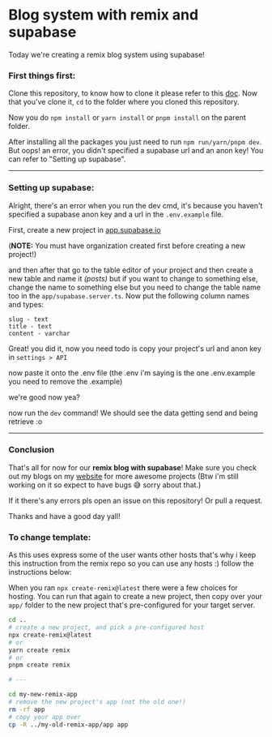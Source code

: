 # Blog system with remix and supabase

Today we're creating a remix blog system using supabase!

### First things first:

Clone this repository, to know how to clone it please refer to this [doc](https://docs.github.com/en/repositories/creating-and-managing-repositories/cloning-a-repository).
Now that you've clone it, `cd` to the folder where you cloned this repository.

Now you do `npm install` or `yarn install` or `pnpm install` on the parent folder.

After installing all the packages you just need to run `npm run/yarn/pnpm dev`. But oops! an error, you didn't specified a supabase url and an anon key!
You can refer to "Setting up supabase".

---

### Setting up supabase:

Alright, there's an error when you run the dev cmd, it's because you haven't specified a supabase anon key and a url in the `.env.example` file.

First, create a new project in [app.supabase.io](https://app.supabase.io)

(**NOTE:** You must have organization created first before creating a new project!)

and then after that go to the table editor of your project and then create a new table and name it _(posts)_ but if you want to change to something else, change the name to something else but you need to change the table name too in the `app/supabase.server.ts`.
Now put the following column names and types:

```
slug - text
title - text
content - varchar
```

Great! you did it, now you need todo is copy your project's url and anon key in `settings > API`

now paste it onto the .env file (the .env i'm saying is the one .env.example you need to remove the .example)

we're good now yea?

now run the `dev` command! We should see the data getting send and being retrieve :o

---

### Conclusion

That's all for now for our **remix blog with supabase**! Make sure you check out my blogs on my [website](https://johnsiras.netlify.app) for more awesome projects (Btw i'm still working on it so expect to have bugs 😅 sorry about that.)

If it there's any errors pls open an issue on this repository! Or pull a request.

Thanks and have a good day yall!

### To change template:

As this uses express some of the user wants other hosts that's why i keep this instruction from the remix repo so you can use any hosts :) follow the instructions below:

When you ran `npx create-remix@latest` there were a few choices for hosting. You can run that again to create a new project, then copy over your `app/` folder to the new project that's pre-configured for your target server.

```sh
cd ..
# create a new project, and pick a pre-configured host
npx create-remix@latest
# or
yarn create remix
# or
pnpm create remix

# ---

cd my-new-remix-app
# remove the new project's app (not the old one!)
rm -rf app
# copy your app over
cp -R ../my-old-remix-app/app app
```
